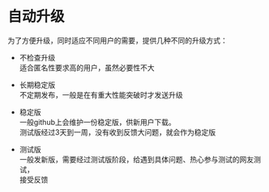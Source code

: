 自动升级
=============

为了方便升级，同时适应不同用户的需要，提供几种不同的升级方式：  

+ 不检查升级  
  适合匿名性要求高的用户，虽然必要性不大  

+ 长期稳定版  
  不定期发布，一般是在有重大性能突破时才发送升级  

+ 稳定版  
  一般github上会维护一份稳定版，供新用户下载。  
  测试版经过3天到一周，没有收到反馈大问题，就会作为稳定版  

+ 测试版  
  一般发新版，需要经过测试版阶段，给遇到具体问题、热心参与测试的网友测试，  
  接受反馈